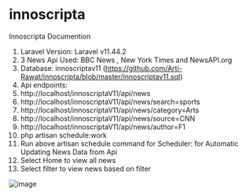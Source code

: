 # innoscripta

Innoscripta Documention

1)	Laravel Version: Laravel v11.44.2 
2)	3 News Api Used: BBC News , New York Times and NewsAPI.org
3)	Database: innoscriptav11 (https://github.com/Arti-Rawat/innoscripta/blob/master/innoscriptav11.sql)
4)	Api endpoints:
5)	http://localhost/innoscriptaV11/api/news
6)	http://localhost/innoscriptaV11/api/news/search=sports
7)	 http://localhost/innoscriptaV11/api/news/category=Arts
8)	 http://localhost/innoscriptaV11/api/news/source=CNN
9)	 http://localhost/innoscriptaV11/api/news/author=F1
10)	php artisan schedule:work
11)	Run above artisan schedule command for Scheduler: for Automatic Updating News Data from Api
12)	Select Home to view all news
13)	Select filter to view news based on filter


        

 
![image](https://github.com/user-attachments/assets/c7dd1103-ae80-4ef4-a06c-34061086a6dd)
